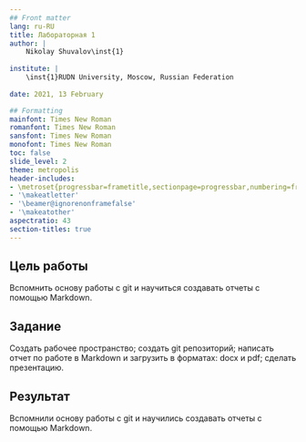 ```yaml
---
## Front matter
lang: ru-RU
title: Лабораторная 1
author: |
	Nikolay Shuvalov\inst{1}
	
institute: |
	\inst{1}RUDN University, Moscow, Russian Federation
	
date: 2021, 13 February

## Formatting
mainfont: Times New Roman
romanfont: Times New Roman
sansfont: Times New Roman
monofont: Times New Roman
toc: false
slide_level: 2
theme: metropolis
header-includes:
- \metroset{progressbar=frametitle,sectionpage=progressbar,numbering=fraction}
- '\makeatletter'
- '\beamer@ignorenonframefalse'
- '\makeatother'
aspectratio: 43
section-titles: true
---
```


## Цель работы

Вспомнить основу работы с git и научиться создавать отчеты с помощью Markdown.

## Задание

Создать рабочее пространство; создать git репозиторий; написать отчет по работе в Markdown и загрузить в форматах: docx и pdf; сделать презентацию.


## Результат

Вспомнили основу работы с git и научились создавать отчеты с помощью Markdown.
